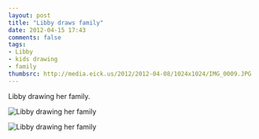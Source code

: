 ```yaml
---
layout: post
title: "Libby draws family"
date: 2012-04-15 17:43
comments: false
tags: 
- Libby
- kids drawing
- family
thumbsrc: http://media.eick.us/2012/2012-04-08/1024x1024/IMG_0009.JPG
---
```

Libby drawing her family.



![Libby drawing her family](http://media.eick.us/media/photographs/2012/2012-04-08/IMG_0009.JPG)




![Libby drawing her family](http://media.eick.us/media/photographs/2012/2012-04-08/IMG_0004.JPG)

